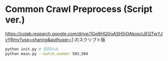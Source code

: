 # Common Crawl Preprocess (Script ver.)

https://colab.research.google.com/drive/1Gq8HQ0iyASH5iOAkosclJEQTwYJvYRmy?usp=sharing&authuser=1 のスクリプト版

```bash
python init.py # 初回のみ
python main.py --batch_number 503,504
```